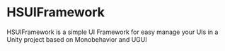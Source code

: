 # HSUIFramework
HSUIFramework is a simple UI Framework for easy manage your UIs in a Unity project based on Monobehavior and UGUI

